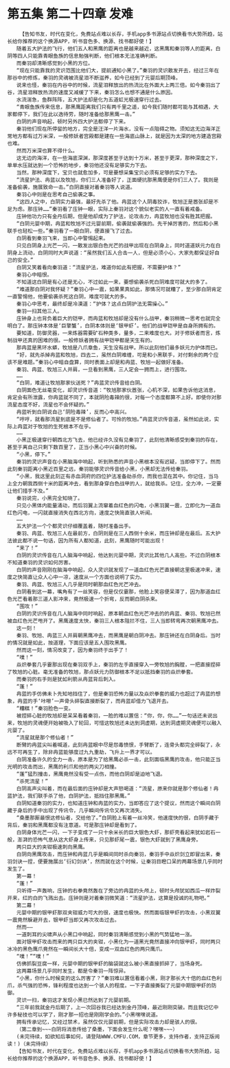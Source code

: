 # 第五集 第二十四章 发难
        【告知书友，时代在变化，免费站点难以长存，手机app多书源站点切换看书大势所趋，站长给你推荐的这个换源APP，听书音色多、换源、找书都好使！】
       随着五大护法的飞行，他们五人和黑鹰的距离也是越来越近，这黑鹰和秦羽等人的距离，白阴等四人只能靠青眼鱼族的信息勉强判断，他们根本无法准确判断。
       而秦羽却清晰感觉到小黑的方位。
       “现在只能靠我的灵识范围比他们大，提前通知小黑了。”秦羽的灵识散发开去，经过三年在那谷中的修炼，秦羽的灵魂被流星泪不断滋养，如今已经到了元婴后期顶峰。
       说来也怪，秦羽在内谷中的时候，流星泪释放出的热流比在外面大上两三倍。如今秦羽出了谷，流星泪释放热流的速度又减缓了下来，秦羽怎么也想不通是什么原因。
       水流湍急，鱼群阵阵，五大护法却是化为五道虹光极速穿行过去。
       “青眼鱼族传来信息，那黑鹰距离我们只有两千里之遥，如今我们随时都可能与其相遇，大家都停下，我们在此以逸待劳，随时准备给那黑鹰一击。”
       白阴的声音响起，顿时另外四大护法都停了下来。
       秦羽他们现在所停留的地方，完全是汪洋一片海水，没有一点阻碍之物。须知这无边海洋正常地方都有过万米深，一般修妖者宫殿都是建在一些海底山脉上，就是因为太深的地方建造宫殿也难。
       然而万米深也算不得什么。
       这无边的海洋，在一些海底深渊，那深度甚至于达到十万米，甚至于更深，那种深度之下，单单水压就达到一个恐怖的地步，秦羽他还没有足够实力下去。
       当然，那种深度下，宝贝也就愈加多，可是要想采集宝贝必须有足够的实力下去。
       “流星护法、冉蓝以及牧旭，你们三人准备好了，正面硬抗那黑鹰便是你们三人了。我则是准备偷袭，施展致命一击。”白阴直接对着秦羽等人说道。
       秦羽心中则是在思考自己偷袭之事。
       “这四人之中，白阴实力最强，最好先杀了他。冉蓝这个人阴毒狡诈，牧旭正是嚣张却是不足为虑。那庒钟……”秦羽看了庒钟一眼，实际上秦羽对这个貌似老实的人一直有着戒备。
       庒钟他功力只有金丹后期，但是他却成为了护法，论攻击力，冉蓝牧旭也没有胜其把握。
       “白阴元婴中期，冉蓝和牧旭不过元婴前期，偷袭就偷袭强的。先干掉厉害的，然后和小黑联手也轻松一些。”秦羽看了一眼白阴，便直接飞了过去。
       白阴看到秦羽飞来，当即心中警惕起来。
       只见白阴身上光芒一闪，一散发出银白色光芒的战甲出现在白阴身上，同时道道妖元力在白阴身上流动，白阴同时大声说道：“虽然我们五人合击一人，但是必须小心，大家先都保证好自己的安全。”
       白阴又笑着看向秦羽道：“流星护法，难道你如此有把握，不需要护体？”
       秦羽心中暗恨。
       不知道这白阴是有心还是无心，不过如此一来，要想偷袭杀死白阴难度可就大的多了。
       “难道那白阴对我怀疑？”秦羽心中一震，如果果真如此，那情况可就糟了，至少那白阴肯定一直警惕他，他要偷袭杀死这白阴，难度可就大的多。
       秦羽心中思考，最终却是冷漠道：“护体？这点白阴护法无需操心。”
       秦羽一扫其他三人。
       庒钟身上也背负着巨大的铠甲，而冉蓝和牧旭却是没有什么战甲，秦羽稍微一思考也就完全明白了。那庒钟本体是‘巨擎蟹’，白阴本体则是‘银甲虾’。他们的战甲铠甲是自身所拥有的。
       要知道，防御灵器，一来炼器需要矿石种类多，量多，二来难度也大。对于修妖者而言，炼制战甲还真的困难的很。一般修妖者拥有战甲铠甲都是天生有的。
       那冉蓝是黑环水蟒，牧旭是八爪章鱼，天生没有战甲。所以此刻他们最多妖元力护体而已。
       “好，就先杀掉冉蓝和牧旭，四去二，虽然白阴难缠，可是和小黑联手，对付剩余的两个应该不是难题。”秦羽心中暗自盘算，同时表面上却是和冉蓝、牧旭一起做好准备。
       秦羽、冉蓝、牧旭三人并肩，一旦看到黑鹰，三人定会一拥而上，进行围攻。
       ……
       “白阴，难道让牧旭那家伙送死？”冉蓝灵识传音给白阴。
       白阴面色无丝毫变化，却灵识传音道：“牧旭那家伙嚣张，心机不深，如果告诉他这消息，肯定会有所泄露，你冉蓝就不同了，本就阴险毒辣的很，对每一个态度都算不上好。即使你对那流星态度不好，流星也不会怀疑的。”
       冉蓝听到白阴说自己‘阴险毒辣’，反而心中高兴。
       “哼哼，就看那流星到底是不是修仙者了。可怜的牧旭。”冉蓝灵识传音道，虽然如此说，实际上冉蓝对于牧旭的生死根本不在乎。
       ……
       小黑正极速穿行朝西北方飞去，他已经许久没有见秦羽了，此刻他清晰感受到秦羽的存在，甚至于离自己只剩下数百里了，正当小黑心中兴奋的时候。
       “小黑，停下。”
       秦羽的灵识声音在小黑脑海中响起，听到熟悉的声音小黑根本没有迟疑，当即停下了。然而此刻秦羽距离小黑近百里之远，秦羽能够灵识传音给小黑，小黑却无法传给秦羽。
       “小黑，我这里此刻正有赤血洞府的四位护法准备劫杀你，而我也混在其中。你记住，当马上全力朝我西侧十米的距离冲去，看到那身穿白色战甲的人，就给我杀。记住，全力冲，一定要让他们措手不及。”
       秦羽说完，小黑完全知晓了。
       只见小黑体内能量涌动，而后羽翼上流窜着血红色的闪电，小黑羽翼一震，立即化为一道血红色闪电，一闪就直接消失在西北方向，速度之快简直骇人听闻。
       ……
       五大护法一个个都灵识仔细覆盖着，随时准备出手。
       秦羽、冉蓝、牧旭三人在最前方，白阴则是在三人西侧十余米，而庒钟却是在最后。五大护法彼此都不说一句话，因为所有人都知道，此刻，黑鹰随时可能出现！
       “来了！”
       白阴的灵识传音在几人脑海中响起，他达到元婴中期，灵识比其他几人高些。不过白阴根本不知道秦羽的灵识如何厉害。
       白阴的声音刚刚在脑海中响起，众人灵识就发现了一道血红色光芒直接朝这里极速冲来，速度之快简直让众人心中一凉，速度从一个方面也说明了实力。
       秦羽、冉蓝、牧旭三人几乎是同时朝那血红色光芒冲去。
       白阴看到这一幕，嘴角有了一丝笑容，但是仅仅霎那，他脸上笑容便呆滞了，因为那道血红色光芒看着那三道人影冲来，竟然极速一个折弯，反而朝白阴杀来。
       “围攻！”
       白阴的灵识传音在几人脑海中同时响起，原本朝血红色光芒冲去的的冉蓝、秦羽、牧旭已然被血红色光芒甩开了。黑鹰速度太快，秦羽三人根本阻拦不住，三人当即转弯再次朝黑鹰冲去。
       这一刻！
       秦羽、牧旭、冉蓝三人并肩朝黑鹰冲去，而黑鹰是朝白阴冲去。那庒钟还在白阴身后。当时的情况就是如此，按道理，下面应该是五人围攻黑鹰。
       然而这一刻，情况改变了，因为秦羽终于出手了！
       “噗！”
       焱炽拳套几乎霎那出现在秦羽双手上，秦羽的左手直接穿入一旁牧旭的胸膛，一把直接捏碎了牧旭的心脏。毫无准备的牧旭，那点妖元力防御根本不足以抵挡秦羽的焱炽拳套。
       而秦羽的右手则是犹如利箭从冉蓝背后刺入。
       “蓬！”
       冉蓝的手仿佛未卜先知地挡住了，但是秦羽恐怖力量以及焱炽拳套的威力也超过了冉蓝的想象，冉蓝的手‘咔嚓’一声骨头碎裂直接断裂了，而冉蓝却借力飞退开去。
       “糟糕！”秦羽脸色一变。
       被捏碎心脏的牧旭却是呆呆看着秦羽，一脸的难以置信：“你，你，你……”一句话还未说出来，牧旭的灵魂便开始被吸入了轮回，可惜这牧旭还未达到洞虚期，达到洞虚期灵魂便可以融入元婴了。
       “流星就是那个修仙者！”
       断臂的冉蓝尖叫着喊道，此刻冉蓝眼中尽是怨毒愤恨，手臂断了，连骨头都完全碎裂了，永远不可再生了，除非冉蓝能够度过九九重劫，飞升上一界才可以。
       白阴准备许久的全力一击，原本是为了给黑鹰必杀一击，此刻面临黑鹰的攻击，他只能正当光明的攻击而出，黑鹰的利爪和他的两尖刀相撞。
       “蓬”猛烈撞击，黑鹰竟然没有受一点伤，而他白阴却是迫地飞退。
       “杀死流星！”
       白阴高声尖叫着，而在最后面的庒钟却是大声怒喝道：“流星，原来你就是那个修仙者！冉蓝护法，我们联手杀了他，白阴护法，抵挡住那黑鹰。”
       白阴知道秦羽的实力，也知道庒钟和冉蓝的实力，当即答应了这个提议，然而这个瞬间白阴藏于身后的手中出现了传讯令，几乎瞬间传讯令又再次消失。
       “桑墨那厮最恨这修仙者，交给他了。”白阴脸上有着一丝冷笑，他速度快的很，白阴手藏于背后，秦羽和黑鹰都没有注意道。可是那庒钟却是看到了。
       白阴身体光芒一闪，一下子变成了一只十余米长的巨大银色大虾，那虾壳看起来犹如岩石一般，澎湃的恐怖气息从这大虾身上传来，只见那虾尾一震，银色大虾就到了黑鹰身旁。
       两只巨大的夹钳极速刺向黑鹰。
       白阴向黑鹰攻击，而庒钟和冉蓝几乎是瞬间同时杀向秦羽，秦羽手中焱炽剑立即冒出来，秦羽剑诀一捏，便要施展出‘衍幻剑诀’，然而就在这个时候，让秦羽目瞪口呆的两幕场景几乎同时发生了。
       第一幕！
       “蓬！”
       只听得一声轰响，庒钟的右拳竟然轰在了旁边的冉蓝的头颅上，顿时头颅犹如西瓜一样炸裂开来，红的白的飞溅出去。庒钟则是对着秦羽微笑道：“流星护法，这算是投诚的礼物吧。”
       第二幕！
       元婴中期的银甲虾那双夹钳威力可大的很，速度也极快。然而面临银甲虾的攻击，小黑双翼一震竟然躲避开去，银甲虾当即又再次攻击过去。
       然而——
       一道刺耳的尖啸声从小黑口中响起，同时秦羽清晰感觉到小黑的气势猛地一涨。
       面对银甲虾攻击而来的两只巨大的夹钳，小黑化为一道黑光竟然直接冲向银甲虾，同时两只冰冷的黑色鹰爪竟然在一瞬间长大十倍，变成一双血红色的两只鹰爪。
       “噗！”“噗！”
       仿佛抓裂豆腐一样，元婴中期的银甲虾的脑袋就这么被小黑直接抓碎了，当场身死。
       这两幕场景几乎同时发生，都是令秦羽一阵惊异。
       “小黑，你什么时候变的这么厉害了？”秦羽难以置信看着小黑，刚才那长大十倍的血红色利爪，杀气强的恐怖，锋利程度也达到一个骇人的程度。一下子直接撕裂了元婴中期银甲虾的防御。
       灵识一扫，秦羽这才发现小黑已然达到了元婴前期。
       “三年前我就金丹后期了，上一次回谷我已经达到金丹顶峰，最近刚刚突破。而且我记忆中许多秘技也可以学了，刚才那一招也是刚刚学会的。”小黑嘿嘿说道。
       拥有传承记忆，又经过禁术，虽然仅仅元婴前期，但是实际攻击力却是骇人的很。
       （第二章到~~~白阴将消息传给了桑墨，下面会发生什么呢？嘿嘿~~~）
       (未完待续，如欲知后事如何，请登陆WWW.CMFU.COM，章节更多，支持作者，支持正版阅读！)（未完待续）
       【告知书友，时代在变化，免费站点难以长存，手机app多书源站点切换看书大势所趋，站长给你推荐的这个换源APP，听书音色多、换源、找书都好使！】